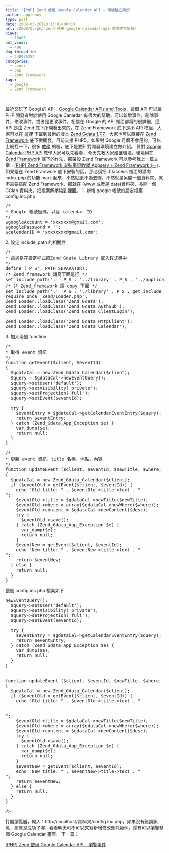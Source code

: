 ```yaml
---
title: '[PHP] Zend 使用 Google Calendar API – 環境建立架設'
author: appleboy
type: post
date: 2009-03-26T13:15:02+00:00
url: /2009/03/php-zend-使用-google-calendar-api-環境建立架設/
views:
  - 10403
bot_views:
  - 406
dsq_thread_id:
  - 248975252
categories:
  - Linux
  - php
  - Zend Framework
tags:
  - google
  - Zend Framework

---
```

最近又玩了 Googl 的 API：[Google Calendar APIs and Tools][1]，這個 API 可以讓 PHP 開發者對於使用 Google Canledar 有很大的幫助，可以新增事件，刪除事件，修改事件，或者是更改事件，相信在 Google 的 API 裡面都寫的很詳細，這 API 是由 Zend 底下所開發出來的，在 Zend Framework 底下是小 API 模組，大家可以在 [這裡][2] 下載到最新的版本 [Zend Gdata 1.7.7][2]，大家也可以直接在 [Zend Framework][3] 底下做開發，目前支援 PHP5，如果對 Google 月曆不會用的，可以上網找一下，很多 [教學][4] 的喔，底下是要針對開發環境建立做介紹。 針對 [Google Calendar PHP API][5] 教學大家可以先看看，今天先教大家建置環境，環境用在 [Zend Framework][6] 底下的作法，那架設 Zend Framework 可以參考我上一篇文章：[[PHP] Zend Framework 安裝筆記教學 Appserv + Zend Framework (一)][7]，如果是在 Zend Framwork 底下安裝的話，那必須把 .htaccess 裡面的導向 index.php 的功能 mark 起來，不然就跑不過去喔，不然就是另開一個資料夾，就不需要搭配 Zend Framework，那就在 (www 或者是 data)資料夾，多開一個 GClab 資料夾，把檔案解壓縮到裡面。 1. 新增 google 帳號的設定檔案 config.inc.php 

<pre class="brush: php; title: ; notranslate" title="">/*
* Google 帳號密碼，以及 calendar ID
*/
$googleAccount = 'xxxxxxx@gmail.com';
$googlePassword = '';	
$calendarID = 'xxxxxxxx@gmail.com';</pre>

<!--more--> 2. 設定 include_path 的相關性 

<pre class="brush: php; title: ; notranslate" title="">/*
* 這邊是在設定程式把Zend Gdata Library 載入程式碼中
*/
define ('P_S', PATH_SEPARATOR);
/* Zend_framework 請寫下面這行 */
set_include_path('.' .P_S . '../library' . P_S . '../application/models/' . P_S . get_include_path());
/* 非 Zend_framework 請 copy 下面 */
set_include_path('.' .P_S . './library' . P_S . get_include_path());
require_once 'Zend/Loader.php';
Zend_Loader::loadClass('Zend_Gdata');
Zend_Loader::loadClass('Zend_Gdata_AuthSub');
Zend_Loader::loadClass('Zend_Gdata_ClientLogin');

Zend_Loader::loadClass('Zend_Gdata_HttpClient');
Zend_Loader::loadClass('Zend_Gdata_Calendar');</pre> 3. 加入兩個 function 

<pre class="brush: php; title: ; notranslate" title="">/*
* 取得 event 資訊
*/
function getEvent($client, $eventId) 
{
  $gdataCal = new Zend_Gdata_Calendar($client);
  $query = $gdataCal->newEventQuery();
  $query->setUser('default');
  $query->setVisibility('private');
  $query->setProjection('full');
  $query->setEvent($eventId);

  try {
    $eventEntry = $gdataCal->getCalendarEventEntry($query);
    return $eventEntry;
  } catch (Zend_Gdata_App_Exception $e) {
    var_dump($e);
    return null;
  }
}

/*
* 更新 event 資訊，title 名稱，地點，內容
*/
function updateEvent ($client, $eventId, $newTitle, $where, $desc) 
{
  $gdataCal = new Zend_Gdata_Calendar($client);
  if ($eventOld = getEvent($client, $eventId)) {
    echo "Old title: " . $eventOld->title->text . "<br />";
    $eventOld->title = $gdataCal->newTitle($newTitle);
    $eventOld->where = array($gdataCal->newWhere($where));
    $eventOld->content = $gdataCal->newContent($desc);
    try {
      $eventOld->save();
    } catch (Zend_Gdata_App_Exception $e) {
      var_dump($e);
      return null;
    }
    $eventNew = getEvent($client, $eventId);
    echo "New title: " . $eventNew->title->text . "<br />";
    return $eventNew;
  } else {
    return null;
  }
}</pre> 整個 config.inc.php 檔案如下 

<pre class="brush: php; title: ; notranslate" title=""><?php
/*
* Google 帳號密碼，以及 calendar ID
*/
$googleAccount = 'xxxxx@gmail.com';
$googlePassword = '';	
$calendarID = 'xxxxxx@gmail.com';

//這邊是在設定程式把Zend Gdata Library 載入程式碼中
define ('P_S', PATH_SEPARATOR);
set_include_path('.' .P_S . '../library' . P_S . '../application/models/' . P_S . get_include_path());
require_once 'Zend/Loader.php';
Zend_Loader::loadClass('Zend_Gdata');
Zend_Loader::loadClass('Zend_Gdata_AuthSub');
Zend_Loader::loadClass('Zend_Gdata_ClientLogin');
Zend_Loader::loadClass('Zend_Gdata_HttpClient');
Zend_Loader::loadClass('Zend_Gdata_Calendar');


function getEvent($client, $eventId) 
{
  $gdataCal = new Zend_Gdata_Calendar($client);
  $query = $gdataCal->newEventQuery();
  $query->setUser('default');
  $query->setVisibility('private');
  $query->setProjection('full');
  $query->setEvent($eventId);

  try {
    $eventEntry = $gdataCal->getCalendarEventEntry($query);
    return $eventEntry;
  } catch (Zend_Gdata_App_Exception $e) {
    var_dump($e);
    return null;
  }
}


function updateEvent ($client, $eventId, $newTitle, $where, $desc) 
{
  $gdataCal = new Zend_Gdata_Calendar($client);
  if ($eventOld = getEvent($client, $eventId)) {
    echo "Old title: " . $eventOld->title->text . "

<br />";
    $eventOld->title = $gdataCal->newTitle($newTitle);
    $eventOld->where = array($gdataCal->newWhere($where));
    $eventOld->content = $gdataCal->newContent($desc);
    try {
      $eventOld->save();
    } catch (Zend_Gdata_App_Exception $e) {
      var_dump($e);
      return null;
    }
    $eventNew = getEvent($client, $eventId);
    echo "New title: " . $eventNew->title->text . "<br />";
    return $eventNew;
  } else {
    return null;
  }
}

?></pre> 打開瀏覽器，輸入：http://localhost/資料夾/config.inc.php，如果沒有錯誤訊息，那就是成功了喔，看看明天可不可以來寫新增修改刪除範例，還有可以瀏覽整個 Google Calendar 畫面。 下一篇：

[[PHP] Zend 使用 Google Calendar API - 瀏覽事件][8]

 [1]: http://code.google.com/apis/calendar/
 [2]: http://framework.zend.com/download/webservices
 [3]: http://framework.zend.com/
 [4]: http://www.google.com.tw/search?q=google+calendar+%E6%95%99%E5%AD%B8&ie=utf-8&oe=utf-8&aq=t&rlz=1R1GGGL_en___TW320&client=firefox-a
 [5]: http://code.google.com/apis/calendar/docs/1.0/developers_guide_php.html
 [6]: http://framework.zend.com
 [7]: http://blog.wu-boy.com/2009/03/24/1060/
 [8]: http://blog.wu-boy.com/2009/03/27/1081/